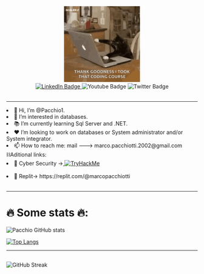 <div id="header" align="center">
  <img src="img/giphy.gif" width="200"/>
</div>
<div id="badges" style="justify-content:center;align-items:center;"align="center">
  <a href="https://www.linkedin.com/in/marco-pacchiotti-62182423b/">
    <img src="https://img.shields.io/badge/LinkedIn-blue?style=for-the-badge&logo=linkedin&logoColor=white" alt="LinkedIn Badge"/>
  </a>
  <a>
    <img src="https://img.shields.io/badge/YouTube-red?style=for-the-badge&logo=youtube&logoColor=white" alt="Youtube Badge"/>
  </a>
  <a>
    <img src="https://img.shields.io/badge/Twitter-blue?style=for-the-badge&logo=twitter&logoColor=white" alt="Twitter Badge"/>
  </a>

</div>
<div align="center">
<img src="https://komarev.com/ghpvc/?username=pacchio1&style=flat-square&color=blueviolet" alt=""/>
</div>
<hr>
<div>

<li>👋 Hi, I’m @Pacchio1.<br/></li>
<li>👀 I’m interested in databases.<br/></li>
<li>📚 I’m currently learning Sql Server and .NET.<br/></li>
<li>❤️ I’m looking to work on databases or System administrator and/or System integrator.<br/></li>
<li>📫 How to reach me: mail ---> marco.pacchiotti.2002@gmail.com<br/></li>
⛓️Aditional links:<br/>
<li>🤖 Cyber Security -><a href="https://tryhackme.com/p/Monkey420"> <img src="https://tryhackme-badges.s3.amazonaws.com/Monkey420.png" alt="TryHackMe"></a></li><br/>
<li>💼 Replit-> https://replit.com/@marcopacchiotti</li>
</div>
<br>
<hr/>

<h1>🔥 Some stats 🔥:</h1>

<!--![Anurag's GitHub stats](https://github-readme-stats.vercel.app/api?username=pacchio1&show_icons=true&theme=tokyonight)-->
![Pacchio GitHub stats](https://github-readme-stats.vercel.app/api?username=pacchio1&show_icons=true&theme=radical)

<!--[![Top Langs](https://github-readme-stats.vercel.app/api/top-langs/?username=pacchio1&layout=compact&theme=vision-friendly-dark)](https://github.com/anuraghazra/github-readme-stats)-->
[![Top Langs](https://github-readme-stats.vercel.app/api/top-langs/?username=pacchio1&layout=donut)](https://github.com/anuraghazra/github-readme-stats)

<hr>
<h2></h2>

![GitHub Streak](http://github-readme-streak-stats.herokuapp.com?user=pacchio1&theme=dark&background=000033)

